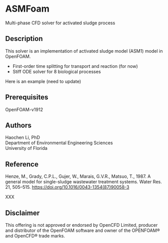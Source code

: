 # ASMFoam
Multi-phase CFD solver for activated sludge process

## Description
This solver is an implementation of activated sludge model (ASM1) model  in OpenFOAM. 
- First-order time splitting for transport and reaction (for now)
- Stiff ODE solver for 8 biological processes

Here is an example (need to update)


## Prerequisites
OpenFOAM-v1912

## Authors
Haochen Li, PhD <br />
Department of Environmental Engineering Sciences <br />
University of Florida

## Reference
Henze, M., Grady, C.P.L., Gujer, W., Marais, G.V.R., Matsuo, T., 1987. A general model for single-sludge wastewater treatment systems. Water Res. 21, 505–515. https://doi.org/10.1016/0043-1354(87)90058-3

XXX

## Disclaimer
This offering is not approved or endorsed by OpenCFD Limited, producer and distributor of the OpenFOAM software and owner of the OPENFOAM®  and OpenCFD®  trade marks.
